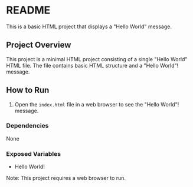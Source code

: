 # README

This is a basic HTML project that displays a "Hello World" message.

## Project Overview

This project is a minimal HTML project consisting of a single "Hello World" HTML file. The file contains basic HTML structure and a "Hello World"! message.

## How to Run

1. Open the `index.html` file in a web browser to see the "Hello World"! message.

### Dependencies

None

### Exposed Variables

* Hello World!

Note: This project requires a web browser to run.